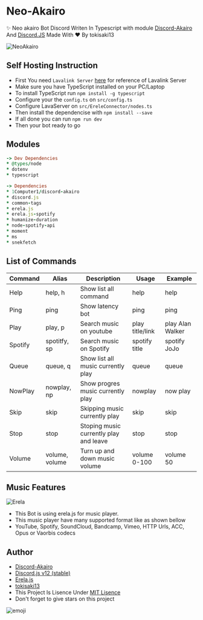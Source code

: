 # Neo-Akairo

✨ Neo akairo Bot Discord Writen In Typescript with module [Discord-Akairo](https://github.com/discord-akairo/) And [Discord.JS](https://github.com/discordjs) Made With ♥ By tokisaki13

![NeoAkairo](https://cdn.discordapp.com/attachments/713193780932771891/762219735026499614/Enterprise-1080.png)

## Self Hosting Instruction

* First You need `Lavalink Server` [here](https://github.com/Frederikam/Lavalink) for reference of Lavalink Server
* Make sure you have TypeScript installed on your PC/Laptop
* To install TypeScript run `npm install -g typescript`
* Configure your the `config.ts` on `src/config.ts`
* Configure LavaServer on `src/EreleConnector/nodes.ts`
* Then install the dependencise with `npm install --save`
* If all done you can run `npm run dev`
* Then your bot ready to go

## Modules

~~~ruby
-> Dev Dependencies
* @types/node
* dotenv
* typescript

-> Dependencies
* 1Computer1/discord-akairo
* discord.js
* common-tags
* erela.js
* erela.js-spotify
* humanize-duration
* node-spotify-api
* moment
* ms
* snekfetch
~~~

## List of Commands

| Command | Alias | Description | Usage | Example |
|---------|-------|-------------|-------|---------|
| Help    | help, h| Show list all command | help | help |
| Ping    | ping  | Show latency bot | ping | ping |
| Play    | play, p | Search music on youtube | play  title/link | play Alan Walker |
| Spotify | spotitfy, sp | Search music on Spotify | spotify title | spotify JoJo |
| Queue   | queue, q | Show list all music currently play | queue | queue |
| NowPlay | nowplay, np | Show progres music currently play | nowplay | now play |
| Skip    | skip | Skipping music currently play | skip | skip |
| Stop    | stop | Stoping music currently play and leave | stop | stop |
| Volume  | volume, volume | Turn up and down music volume | volume 0-100 | volume 50 |

## Music Features

![Erela](https://cdn.discordapp.com/attachments/713193780932771891/762348311679074304/68747470733a2f2f70726f6a656374732e736f6c617269732e636f6465732f6572656c616a732f696d616765732f7472616e.png)

* This Bot is using erela.js for music player.
* This music player have many supported format like as shown bellow
* YouTube, Spotify, SoundCloud, Bandcamp, Vimeo, HTTP Urls, ACC, Opus or Vaorbis codecs


## Author

* [Discord-Akairo](https://github.com/discord-akairo)
* [Discord.js v12 (stable)](https://github.com/discordjs)
* [Erela.js](https://github.com/Solaris9/erela.js)
* [tokisaki13](https://github.com/tokisaki13)
* This Project Is Lisence Under [MIT Lisence](https://github.com/Enterprise-ID/Neo-Akairo/blob/master/LICENSE)
* Don't forget to give stars on this project

![emoji](https://cdn.discordapp.com/emojis/738999436008489011.gif?v=1)
